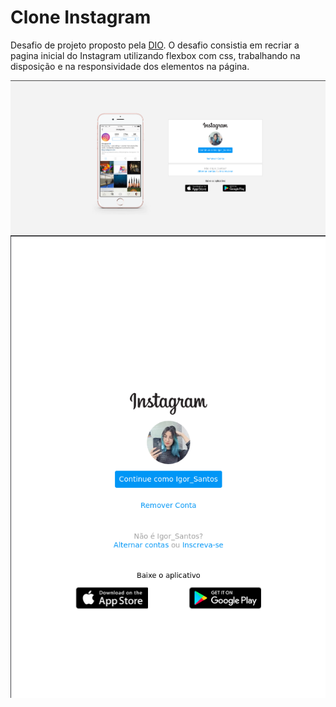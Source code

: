 # Clone Instagram

Desafio de projeto proposto pela <a href='https://www.dio.me/en'>DIO</a>.
O desafio consistia em recriar a pagina inicial do Instagram utilizando flexbox com css, trabalhando na disposição e na responsividade dos elementos na página.


<img src='./images/main-page.png' style='width: 600px; display: flex; align-self: center'>
<img src='./images/main-mobile-page.png' style='width: 600px; display: flex; align-self: center'>